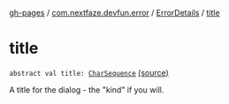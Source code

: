 [gh-pages](../../index.md) / [com.nextfaze.devfun.error](../index.md) / [ErrorDetails](index.md) / [title](./title.md)

# title

`abstract val title: `[`CharSequence`](https://kotlinlang.org/api/latest/jvm/stdlib/kotlin/-char-sequence/index.html) [(source)](https://github.com/NextFaze/dev-fun/tree/master/devfun/src/main/java/com/nextfaze/devfun/error/Handler.kt#L32)

A title for the dialog - the "kind" if you will.

